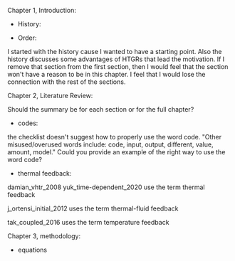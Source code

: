 Chapter 1, Introduction:

* History:

* Order:


I started with the history cause I wanted to have a starting point.
Also the history discusses some advantages of HTGRs that lead the motivation. If I remove that section from the first section, then I would feel that the section won't have a reason to be in this chapter. I feel that I would lose the connection with the rest of the sections. 


Chapter 2, Literature Review:

Should the summary be for each section or for the full chapter?

* codes:

the checklist doesn't suggest how to properly use the word code.
"Other misused/overused words include: code, input, output, different, value, amount, model."
Could you provide an example of the right way to use the word code?

* thermal feedback:

damian_vhtr_2008
yuk_time-dependent_2020
use the term thermal feedback

j_ortensi_initial_2012
uses the term thermal-fluid feedback

tak_coupled_2016
uses the term temperature feedback

Chapter 3, methodology:

* equations